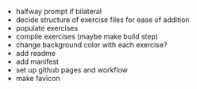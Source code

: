 - halfway prompt if bilateral
- decide structure of exercise files for ease of addition
- populate exercises
- compile exercises (maybe make build step)
- change background color with each exercise?
- add readme
- add manifest
- set up github pages and workflow
- make favicon
